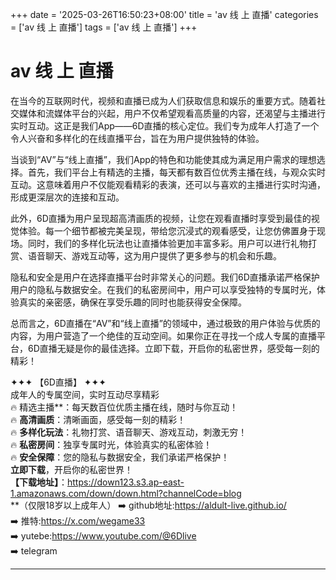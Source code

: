 +++
date = '2025-03-26T16:50:23+08:00'
title = 'av 线 上 直播'
categories = ['av 线 上 直播']
tags = ['av 线 上 直播']
+++

# av 线 上 直播

在当今的互联网时代，视频和直播已成为人们获取信息和娱乐的重要方式。随着社交媒体和流媒体平台的兴起，用户不仅希望观看高质量的内容，还渴望与主播进行实时互动。这正是我们App——6D直播的核心定位。我们专为成年人打造了一个令人兴奋和多样化的在线直播平台，旨在为用户提供独特的体验。

当谈到“AV”与“线上直播”，我们App的特色和功能使其成为满足用户需求的理想选择。首先，我们平台上有精选的主播，每天都有数百位优秀主播在线，与观众实时互动。这意味着用户不仅能观看精彩的表演，还可以与喜欢的主播进行实时沟通，形成更深层次的连接和互动。

此外，6D直播为用户呈现超高清画质的视频，让您在观看直播时享受到最佳的视觉体验。每一个细节都被完美呈现，带给您沉浸式的观看感受，让您仿佛置身于现场。同时，我们的多样化玩法也让直播体验更加丰富多彩。用户可以进行礼物打赏、语音聊天、游戏互动等，这为用户提供了更多参与的机会和乐趣。

隐私和安全是用户在选择直播平台时非常关心的问题。我们6D直播承诺严格保护用户的隐私与数据安全。在我们的私密房间中，用户可以享受独特的专属时光，体验真实的亲密感，确保在享受乐趣的同时也能获得安全保障。

总而言之，6D直播在“AV”和“线上直播”的领域中，通过极致的用户体验与优质的内容，为用户营造了一个绝佳的互动空间。如果你正在寻找一个成人专属的直播平台，6D直播无疑是你的最佳选择。立即下载，开启你的私密世界，感受每一刻的精彩！

✦✦✦ 【6D直播】 ✦✦✦  
成年人的专属空间，实时互动尽享精彩  
🔥 精选主播**：每天数百位优质主播在线，随时与你互动！  
🔥 **高清画质**：清晰画面，感受每一刻的精彩！  
🔥 **多样化玩法**：礼物打赏、语音聊天、游戏互动，刺激无穷！  
🔥 **私密房间**：独享专属时光，体验真实的私密体验！  
🔥 **安全保障**：您的隐私与数据安全，我们承诺严格保护！  
**立即下载**，开启你的私密世界！  
**【下载地址】**：https://down123.s3.ap-east-1.amazonaws.com/down/down.html?channelCode=blog  
**（仅限18岁以上成年人）
➡️ github地址:https://aldult-live.github.io/  
➡️ 推特:https://x.com/wegame33  
➡️ yutebe:https://www.youtube.com/@6Dlive  
➡️ telegram  


---
